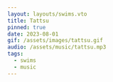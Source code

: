 ```yaml
---
layout: layouts/swims.vto
title: Tattsu
pinned: true
date: 2023-08-01
gif: /assets/images/tattsu.gif
audio: /assets/music/tattsu.mp3
tags:
  - swims
  - music
---
```


